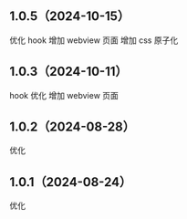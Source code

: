 ## 1.0.5（2024-10-15）
优化 hook
增加 webview 页面
增加 css 原子化
## 1.0.3（2024-10-11）
hook 优化
增加 webview 页面
## 1.0.2（2024-08-28）
优化
## 1.0.1（2024-08-24）
优化
